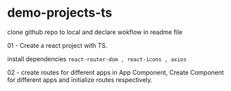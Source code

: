 # demo-projects-ts

clone github repo to local and declare wokflow in readme file

01 - Create a react project with TS.

install dependencies `react-router-dom , react-icons , axios`

02 - create routes for different apps in App Component,
Create Component for different apps and initialize routes respectively.
